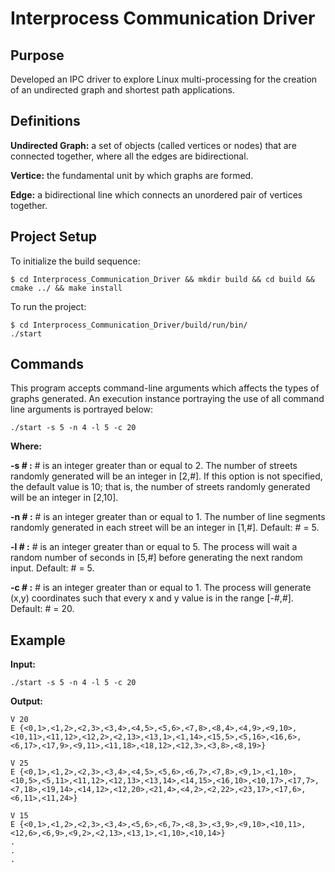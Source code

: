 # Interprocess Communication Driver

## Purpose
Developed an IPC driver to explore Linux multi-processing for the creation of an undirected graph and shortest path applications.

## Definitions
**Undirected Graph:** a set of objects (called vertices or nodes) that are connected together, where all the edges are bidirectional.

**Vertice:** the fundamental unit by which graphs are formed.

**Edge:** a bidirectional line which connects an unordered pair of vertices together.

## Project Setup
To initialize the build sequence:
```
$ cd Interprocess_Communication_Driver && mkdir build && cd build && cmake ../ && make install 
```
To run the project:
```
$ cd Interprocess_Communication_Driver/build/run/bin/
./start
```

## Commands
This program accepts command-line arguments which affects the types of graphs generated. An execution instance portraying the use of all command line arguments is portrayed below:
```
./start -s 5 -n 4 -l 5 -c 20
```
**Where:**

**-s # :** # is an integer greater than or equal to 2. The number of streets randomly generated will be an integer in [2,#]. If this option is not specified, the default value is 10; that is, the number of streets randomly generated will be an integer in [2,10].

**-n # :** # is an integer greater than or equal to 1. The number of line segments randomly generated in each street will be an integer in [1,#]. Default: # = 5.

**-l # :** # is an integer greater than or equal to 5. The process will wait a random number of seconds in [5,#] before generating the next random input. Default: # = 5.

**-c # :** # is an integer greater than or equal to 1. The process will generate (x,y) coordinates such that every x and y value is in the range [-#,#]. Default: # = 20.

## Example
**Input:**
```
./start -s 5 -n 4 -l 5 -c 20
```

**Output:**
```
V 20
E {<0,1>,<1,2>,<2,3>,<3,4>,<4,5>,<5,6>,<7,8>,<8,4>,<4,9>,<9,10>,<10,11>,<11,12>,<12,2>,<2,13>,<13,1>,<1,14>,<15,5>,<5,16>,<16,6>,<6,17>,<17,9>,<9,11>,<11,18>,<18,12>,<12,3>,<3,8>,<8,19>}

V 25
E {<0,1>,<1,2>,<2,3>,<3,4>,<4,5>,<5,6>,<6,7>,<7,8>,<9,1>,<1,10>,<10,5>,<5,11>,<11,12>,<12,13>,<13,14>,<14,15>,<16,10>,<10,17>,<17,7>,<7,18>,<19,14>,<14,12>,<12,20>,<21,4>,<4,2>,<2,22>,<23,17>,<17,6>,<6,11>,<11,24>}

V 15
E {<0,1>,<1,2>,<2,3>,<3,4>,<5,6>,<6,7>,<8,3>,<3,9>,<9,10>,<10,11>,<12,6>,<6,9>,<9,2>,<2,13>,<13,1>,<1,10>,<10,14>}
.
.
.
```


